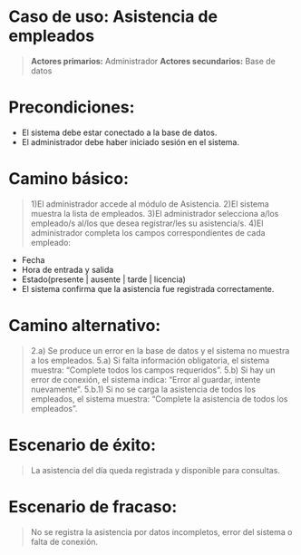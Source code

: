 # Caso de uso: Asistencia de empleados
>**Actores primarios:** Administrador
**Actores secundarios:** Base de datos

# Precondiciones: 
- El sistema debe estar conectado a la base de datos.
- El administrador debe haber iniciado sesión en el sistema.

# Camino básico:
>1)El administrador accede al módulo de Asistencia.
2)El sistema muestra la lista de empleados.
3)El administrador selecciona a/los empleado/s al/los que desea registrar/les su asistencia/s.
4)El administrador completa los campos correspondientes de cada empleado:
- Fecha
- Hora de entrada y salida
- Estado(presente | ausente | tarde | licencia)
- El sistema confirma que la asistencia fue registrada correctamente.

# Camino alternativo:

>2.a) Se produce un error en la base de datos y el sistema no muestra a los empleados.
5.a) Si falta información obligatoria, el sistema muestra: “Complete todos los campos requeridos”.
5.b) Si hay un error de conexión, el sistema indica: “Error al guardar, intente nuevamente”.
5.b.1) Si no se carga la asistencia de todos los empleados, el sistema muestra: “Complete la asistencia de todos los empleados”.

# Escenario de éxito:

> La asistencia del día queda registrada y disponible para consultas.

# Escenario de fracaso:

> No se registra la asistencia por datos incompletos, error del sistema o falta de conexión.
